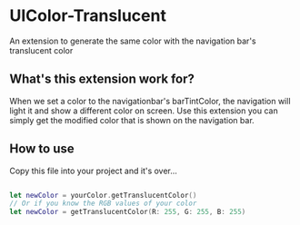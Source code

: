 # UIColor-Translucent
An extension to generate the same color with the navigation bar's translucent color

## What's this extension work for?

When we set a color to the navigationbar's barTintColor, the navigation will light it and show a different color on screen. Use this extension you can simply get the modified color that is shown on the navigation bar.

## How to use
Copy this file into your project and it's over...

```swift

let newColor = yourColor.getTranslucentColor()
// Or if you know the RGB values of your color
let newColor = getTranslucentColor(R: 255, G: 255, B: 255)

```